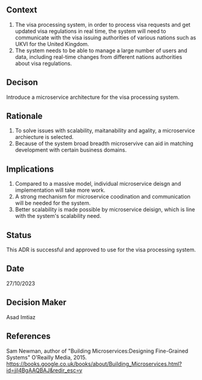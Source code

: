 ## Context

1. The visa processing system, in order to process visa requests and get updated visa regulations in real time, the system will need to communicate with the visa issuing authorities of various nations such as UKVI for the United Kingdom.
2. The system needs to be able to manage a large number of users and data, including real-time changes from different nations authorities about visa regulations.

## Decison

Introduce a microservice architecture for the visa processing system.

## Rationale

1. To solve issues with scalability, maitanability and agality, a microservice archiecture is selected.
2. Because of the system broad breadth microservive can aid in matching development with certain business domains.

## Implications

1. Compared to a massive model, individual microservice deisgn and implementation will take more work.
2. A strong mechanism for microservice coodination and communication will be needed for the system.
3. Better scalability is made possible by microservice deisign, which is line with the system's scalability need.

## Status

This ADR is successful and approved to use for the visa processing system.

## Date

27/10/2023

## Decision Maker

Asad Imtiaz

## References

Sam Newman, author of "Building Microservices:Designing Fine-Grained Systems" O'Reailly Media, 2015.
https://books.google.co.uk/books/about/Building_Microservices.html?id=jjl4BgAAQBAJ&redir_esc=y
